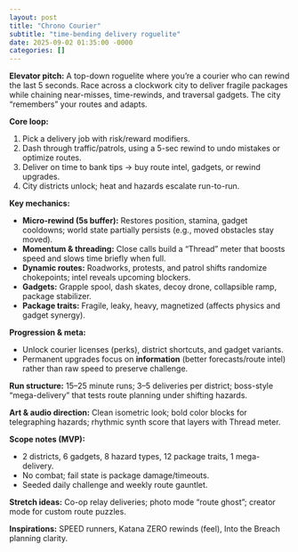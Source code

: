 ```yaml
---
layout: post
title: "Chrono Courier"
subtitle: "time-bending delivery roguelite"
date: 2025-09-02 01:35:00 -0000
categories: []
---
```


**Elevator pitch:** A top-down roguelite where you’re a courier who can rewind the last 5 seconds. Race across a clockwork city to deliver fragile packages while chaining near-misses, time-rewinds, and traversal gadgets. The city “remembers” your routes and adapts.

**Core loop:**
1) Pick a delivery job with risk/reward modifiers.  
2) Dash through traffic/patrols, using a 5-sec rewind to undo mistakes or optimize routes.  
3) Deliver on time to bank tips → buy route intel, gadgets, or rewind upgrades.  
4) City districts unlock; heat and hazards escalate run-to-run.

**Key mechanics:**
- **Micro-rewind (5s buffer):** Restores position, stamina, gadget cooldowns; world state partially persists (e.g., moved obstacles stay moved).  
- **Momentum & threading:** Close calls build a “Thread” meter that boosts speed and slows time briefly when full.  
- **Dynamic routes:** Roadworks, protests, and patrol shifts randomize chokepoints; intel reveals upcoming blockers.  
- **Gadgets:** Grapple spool, dash skates, decoy drone, collapsible ramp, package stabilizer.  
- **Package traits:** Fragile, leaky, heavy, magnetized (affects physics and gadget synergy).

**Progression & meta:**
- Unlock courier licenses (perks), district shortcuts, and gadget variants.  
- Permanent upgrades focus on **information** (better forecasts/route intel) rather than raw speed to preserve challenge.

**Run structure:** 15–25 minute runs; 3–5 deliveries per district; boss-style “mega-delivery” that tests route planning under shifting hazards.

**Art & audio direction:** Clean isometric look; bold color blocks for telegraphing hazards; rhythmic synth score that layers with Thread meter.

**Scope notes (MVP):**
- 2 districts, 6 gadgets, 8 hazard types, 12 package traits, 1 mega-delivery.  
- No combat; fail state is package damage/timeouts.  
- Seeded daily challenge and weekly route gauntlet.

**Stretch ideas:** Co-op relay deliveries; photo mode “route ghost”; creator mode for custom route puzzles.

**Inspirations:** SPEED runners, Katana ZERO rewinds (feel), Into the Breach planning clarity.
